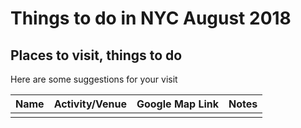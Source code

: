

# Things to do in NYC August 2018


## Places to visit, things to do


Here are some suggestions for your visit

|Name|Activity/Venue|Google Map Link|Notes|
|----|--------------|---------------|-----|
|||||
